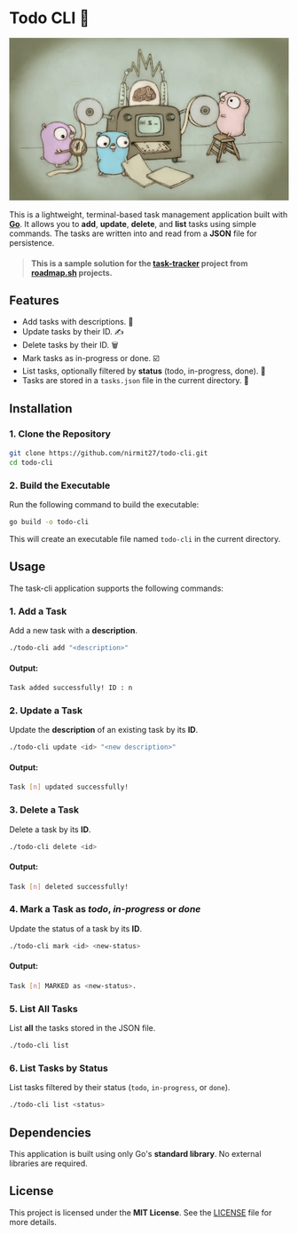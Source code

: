 # Todo CLI 📝

![Gophers](./gophers.png)

This is a lightweight, terminal-based task management application built with **[Go](https://go.dev/#)**. It allows you to **add**, **update**, **delete**, and **list** tasks using simple commands. The tasks are written into and read from a **JSON** file for persistence.

> #### This is a sample solution for the [task-tracker](https://roadmap.sh/projects/task-tracker) project from **[roadmap.sh](https://roadmap.sh/)** projects.


## Features
- Add tasks with descriptions. 📝
- Update tasks by their ID. ✍️
- Delete tasks by their ID. 🗑️
- Mark tasks as in-progress or done. ☑️
- List tasks, optionally filtered by **status** (todo, in-progress, done). 📃
- Tasks are stored in a `tasks.json` file in the current directory. 📁


## Installation

### 1. Clone the Repository

```bash
git clone https://github.com/nirmit27/todo-cli.git
cd todo-cli
```

### 2. Build the Executable
Run the following command to build the executable:
```bash
go build -o todo-cli
```
This will create an executable file named `todo-cli` in the current directory.


## Usage
The task-cli application supports the following commands:

### 1. Add a Task
Add a new task with a **description**.

```bash
./todo-cli add "<description>"
```

#### Output:
```bash
Task added successfully! ID : n
```

### 2. Update a Task
Update the **description** of an existing task by its **ID**.

```bash
./todo-cli update <id> "<new description>"
```

#### Output:
```bash
Task [n] updated successfully!
```

### 3. Delete a Task
Delete a task by its **ID**.

```bash
./todo-cli delete <id>
```
#### Output:
```bash
Task [n] deleted successfully!
```

### 4. Mark a Task as _todo_, _in-progress_ or _done_
Update the status of a task by its **ID**.

```bash
./todo-cli mark <id> <new-status>
```

#### Output:
```bash
Task [n] MARKED as <new-status>.
```

### 5. List All Tasks
List **all** the tasks stored in the JSON file.

```bash
./todo-cli list
```

### 6. List Tasks by Status
List tasks filtered by their status (`todo`, `in-progress`, or `done`).

```bash
./todo-cli list <status>
```


## Dependencies
This application is built using only Go's **standard library**. No external libraries are required.


## License
This project is licensed under the **MIT License**. See the [LICENSE](./LICENSE) file for more details.
